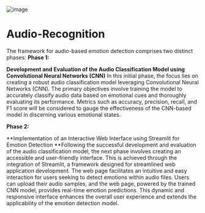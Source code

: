 ![image](https://github.com/user-attachments/assets/bf128b60-088e-46f4-933e-6f038e81e04f)



# Audio-Recognition
The framework for audio-based emotion detection comprises two distinct phases:
**Phase 1:** 

  **Development and Evaluation of the Audio Classification Model using Convolutional Neural Networks (CNN)**
In this initial phase, the focus lies on creating a robust audio classification model leveraging Convolutional Neural Networks (CNN). The primary objectives involve training the model to accurately classify audio data based on emotional cues and thoroughly evaluating its performance. Metrics such as accuracy, precision, recall, and F1 score will be considered to gauge the effectiveness of the CNN-based model in discerning various emotional states.


**Phase 2:**

  **Implementation of an Interactive Web Interface using Streamlit for Emotion Detection
**Following the successful development and evaluation of the audio classification model, the next phase involves creating an accessible and user-friendly interface. This is achieved through the integration of Streamlit, a framework designed for streamlined web application development. The web page facilitates an intuitive and easy interaction for users seeking to detect emotions within audio files. Users can upload their audio samples, and the web page, powered by the trained CNN model, provides real-time emotion predictions. This dynamic and responsive interface enhances the overall user experience and extends the applicability of the emotion detection model.
